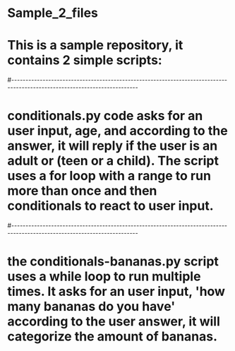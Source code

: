 # Sample_2_files
# This is a sample repository, it contains 2 simple scripts:
#--------------------------------------------------------------------------------------------------------------------------
# conditionals.py code asks for an user input, age, and according to the answer, it will reply if the user is an adult or (teen or a child). The script uses a for loop with a range to run more than once and then conditionals to react to user input.
#--------------------------------------------------------------------------------------------------------------------------
# the conditionals-bananas.py script uses a while loop to run multiple times. It asks for an user input, 'how many bananas do you have' according to the user answer, it will categorize the amount of bananas.
